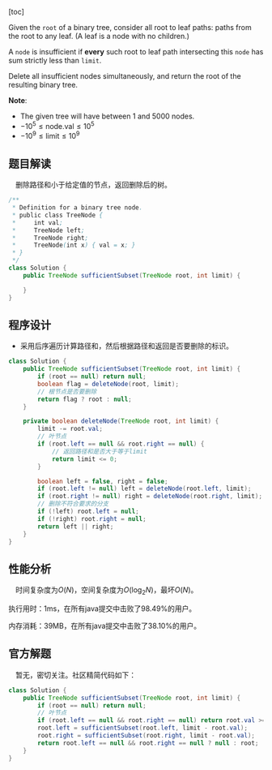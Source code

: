[toc]

Given the `root` of a binary tree, consider all root to leaf paths: paths from the root to any leaf.  (A leaf is a node with no children.)

A `node` is insufficient if **every** such root to leaf path intersecting this `node` has sum strictly less than `limit`.

Delete all insufficient nodes simultaneously, and return the root of the resulting binary tree.



**Note**:

* The given tree will have between $1$ and $5000$ nodes.
* $-10^5 \le \text{node.val} \le 10^5$
* $-10^9 \le \text{limit} \le 10^9$



## 题目解读

&emsp;删除路径和小于给定值的节点，返回删除后的树。

```java
/**
 * Definition for a binary tree node.
 * public class TreeNode {
 *     int val;
 *     TreeNode left;
 *     TreeNode right;
 *     TreeNode(int x) { val = x; }
 * }
 */
class Solution {
    public TreeNode sufficientSubset(TreeNode root, int limit) {

    }
}
```

## 程序设计

* 采用后序遍历计算路径和，然后根据路径和返回是否要删除的标识。

```java
class Solution {
    public TreeNode sufficientSubset(TreeNode root, int limit) {
        if (root == null) return null;
        boolean flag = deleteNode(root, limit);
        // 根节点是否要删除
        return flag ? root : null;
    }

    private boolean deleteNode(TreeNode root, int limit) {
        limit -= root.val;
        // 叶节点
        if (root.left == null && root.right == null) {
            // 返回路径和是否大于等于limit
            return limit <= 0;
        }

        boolean left = false, right = false;
        if (root.left != null) left = deleteNode(root.left, limit);
        if (root.right != null) right = deleteNode(root.right, limit);
        // 删除不符合要求的分支
        if (!left) root.left = null;
        if (!right) root.right = null;
        return left || right;
    }
}
```

## 性能分析

&emsp;时间复杂度为$O(N)$，空间复杂度为$O(\log_2N)$，最坏$O(N)$。

执行用时：1ms，在所有java提交中击败了98.49%的用户。

内存消耗：39MB，在所有java提交中击败了38.10%的用户。

## 官方解题

&emsp;暂无，密切关注。社区精简代码如下：

```java
class Solution {
    public TreeNode sufficientSubset(TreeNode root, int limit) {
        if (root == null) return null;
        // 叶节点
        if (root.left == null && root.right == null) return root.val >= limit ? root : null;
        root.left = sufficientSubset(root.left, limit - root.val);
        root.right = sufficientSubset(root.right, limit - root.val);
        return root.left == null && root.right == null ? null : root;
    }
}
```